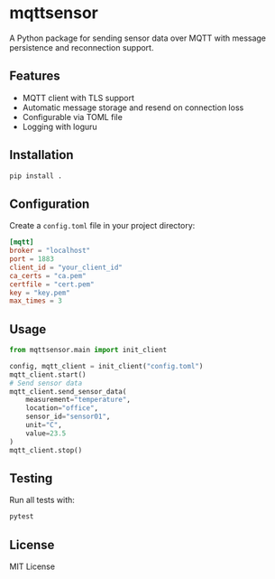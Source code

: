 # mqttsensor

A Python package for sending sensor data over MQTT with message persistence and reconnection support.

## Features

- MQTT client with TLS support
- Automatic message storage and resend on connection loss
- Configurable via TOML file
- Logging with loguru

## Installation

```bash
pip install .
```

## Configuration

Create a `config.toml` file in your project directory:

```toml
[mqtt]
broker = "localhost"
port = 1883
client_id = "your_client_id"
ca_certs = "ca.pem"
certfile = "cert.pem"
key = "key.pem"
max_times = 3
```

## Usage

```python
from mqttsensor.main import init_client

config, mqtt_client = init_client("config.toml")
mqtt_client.start()
# Send sensor data
mqtt_client.send_sensor_data(
    measurement="temperature",
    location="office",
    sensor_id="sensor01",
    unit="C",
    value=23.5
)
mqtt_client.stop()
```

## Testing

Run all tests with:

```bash
pytest
```

## License

MIT License